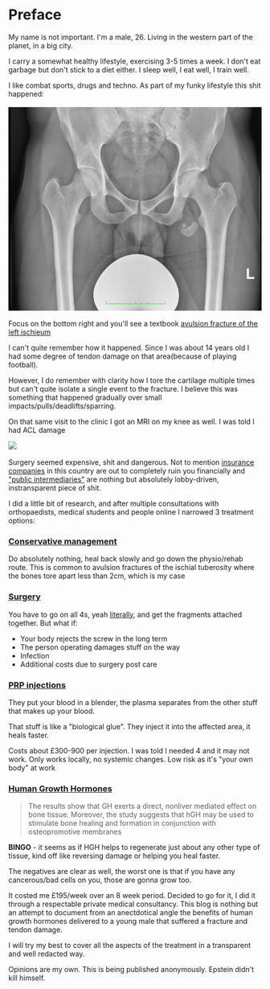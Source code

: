 # Preface

My name is not important. I'm a male, 26. Living in the western part of the planet, in a big city.

I carry a somewhat healthy lifestyle, exercising 3-5 times a week. I don't eat garbage but don't stick to a diet either. I sleep well, I eat well, I train well.

I like combat sports, drugs and techno. As part of my funky lifestyle this shit happened:

![](/xray-1.png)

Focus on the bottom right and you'll see a textbook [avulsion fracture of the left ischieum](https://www.ncbi.nlm.nih.gov/pmc/articles/PMC449822/)

I can't quite remember how it happened. Since I was about 14 years old I had some degree of tendon damage on that area(because of playing football).

However, I do remember with clarity how I tore the cartilage multiple times but can't quite isolate a single event to the fracture. I believe this was something that happened gradually over small impacts/pulls/deadlifts/sparring.

On that same visit to the clinic I got an MRI on my knee as well. I was told I had ACL damage

![](https://www.mayoclinic.org/-/media/kcms/gbs/patient-consumer/images/2013/11/15/17/41/ds00555_ds00662_im02520_mcdc7_acl_injurythu_jpg.jpg)

Surgery seemed expensive, shit and dangerous. Not to mention [insurance companies](https://www.vitality.co.uk/) in this country are out to completely ruin you financially and ["public intermediaries"](https://www.financial-ombudsman.org.uk/) are nothing but absolutely lobby-driven, instransparent piece of shit.

I did a little bit of research, and after multiple consultations with orthopaedists, medical students and people online I narrowed 3 treatment options:

### [Conservative management](https://en.wikipedia.org/wiki/Conservative_management)

Do absolutely nothing, heal back slowly and go down the physio/rehab route. This is common to avulsion fractures of the ischial tuberosity where the bones tore apart less than 2cm, which is my case

### [Surgery](https://bmcmusculoskeletdisord.biomedcentral.com/articles/10.1186/s12891-018-2377-z)

You have to go on all 4s, yeah [literally](https://bmcmusculoskeletdisord.biomedcentral.com/articles/10.1186/s12891-018-2377-z), and get the fragments attached together. But what if:

- Your body rejects the screw in the long term
- The person operating damages stuff on the way
- Infection
- Additional costs due to surgery post care

### [PRP injections](https://journals.lww.com/annalsplasticsurgery/Abstract/2008/09000/Role_of_Platelet_Rich_Plasma_in_Acceleration_of.23.aspx)

They put your blood in a blender, the plasma separates from the other stuff that makes up your blood.

That stuff is like a  "biological glue". They inject it into the affected area, it heals faster. 

Costs about £300-900 per injection. I was told I needed 4 and it may not work. Only works locally, no systemic changes. Low risk as it's "your own body" at work


### [Human Growth Hormones](https://asbmr.onlinelibrary.wiley.com/doi/abs/10.1002/jbmr.5650111217)

>  The results show that GH exerts a direct, nonliver mediated effect on bone tissue. Moreover, the study suggests that hGH may be used to stimulate bone healing and formation in conjunction with osteopromotive membranes

 **BINGO** - it seems as if HGH helps to regenerate just about any other type of tissue, kind off like reversing damage or helping you heal faster.

The negatives are clear as well, the worst one is that if you have any cancerous/bad cells on you, those are gonna grow too. 

It costed me £195/week over an 8 week period. Decided to go for it, I did it through a respectable private medical consultancy. This blog is nothing but an attempt to document from an anectdotical angle the benefits of human growth hormones delivered to a young male that suffered a fracture and tendon damage.

I will try my best to cover all the aspects of the treatment in a transparent and well redacted way.

Opinions are my own. This is being published anonymously. Epstein didn't kill himself.


